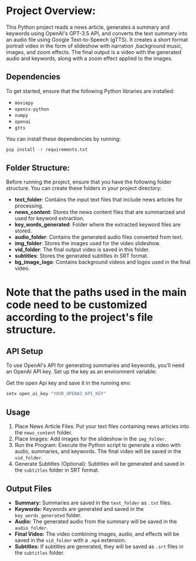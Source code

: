 # Project Overview:
This Python project reads a news article, generates a summary and keywords using OpenAI's GPT-3.5 API, and converts the text summary into an audio file using Google Text-to-Speech (gTTS). It creates a short format portrait video in the form of slideshow with narration ,background music, images, and zoom effects. The final output is a video with the generated audio and keywords, along with a zoom effect applied to the images.

## Dependencies

To get started, ensure that the following Python libraries are installed:

- `moviepy`
- `opencv-python`
- `numpy`
- `openai`
- `gtts`

You can install these dependencies by running:

```bash
pip install -r requirements.txt
```
## Folder Structure:
Before running the project, ensure that you have the following folder structure. You can create these folders in your project directory:

- **text_folder**: Contains the input text files that include news articles for processing.
- **news_content**: Stores the news content files that are summarized and used for keyword extraction.
- **key_words_generated**: Folder where the extracted keyword files are stored.
- **audio_folder**: Contains the generated audio files converted from text.
- **img_folder**: Stores the images used for the video slideshow.
- **vid_folder**: The final output video is saved in this folder.
- **subtitles**: Stores the generated subtitles in SRT format.
- **bg_image_logo**: Contains background videos and logos used in the final video.

# Note that the paths used in the main code need to be customized according to the project's file structure.

## API Setup
To use OpenAI's API for generating summaries and keywords, you'll need an OpenAI API key. Set up the key as an environment variable:

Get the open Api key and save it in the running env:
```bash
setx open_ai_key "YOUR_OPENAI_API_KEY"
```
## Usage
1. Place News Article Files: Put your text files containing news articles into the `news_content` folder.
2. Place Images: Add images for the slideshow in the `img_folder`.
3. Run the Program: Execute the Python script to generate a video with audio, summaries, and keywords. The final video will be saved in the `vid_folder`.
4. Generate Subtitles (Optional): Subtitles will be generated and saved in the `subtitles` folder in SRT format.

## Output Files
- **Summary:** Summaries are saved in the `text_folder` as `.txt` files.
- **Keywords:** Keywords are generated and saved in the `key_words_generated` folder.
- **Audio:** The generated audio from the summary will be saved in the `audio_folder`.
- **Final Video:** The video combining images, audio, and effects will be saved in the `vid_folder` with a `.mp4` extension.
- **Subtitles:** If subtitles are generated, they will be saved as `.srt` files in the `subtitles` folder.

